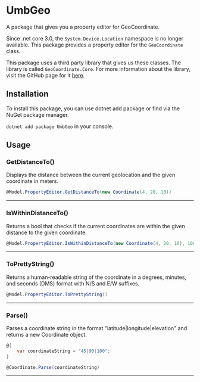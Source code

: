 # UmbGeo

A package that gives you a property editor for GeoCoordinate.

Since .net core 3.0, the `System.Device.Location` namespace is no longer available. This package provides a property editor for the `GeoCoordinate` class.

This package uses a third party library that gives us these classes. The library is called `GeoCoordinate.Core`.
For more information about the library, visit the GitHub page for it [here](https://github.com/realtobi999/CSharp_GeoCoordinates).

## Installation

To install this package, you can use dotnet add package or find via the NuGet package manager.

`dotnet add package UmbGeo` in your console.

## Usage

### GetDistanceTo()


Displays the distance between the current geolocation and the given coordinate in meters.

```csharp
@Model.PropertyEditor.GetDistanceTo(new Coordinate(4, 20, 10))
```

---------------------------

### IsWithinDistanceTo()

Returns a bool that checks if the current coordinates are within the given distance to the given coordinate.

```csharp
@Model.PropertyEditor.IsWithinDistanceTo(new Coordinate(4, 20, 10), 1000)`
```

---------------------------

### ToPrettyString()

Returns a human-readable string of the coordinate in a degrees, minutes, and seconds (DMS) format with N/S and E/W suffixes.

```csharp
@Model.PropertyEditor.ToPrettyString()
```

---------------------------
### Parse()

Parses a coordinate string in the format "latitude|longitude|elevation" and returns a new <c>Coordinate</c> object.

```csharp
@{
    var coordinateString = "45|90|100";
}

@Coordinate.Parse(coordinateString)
```
---------------------------